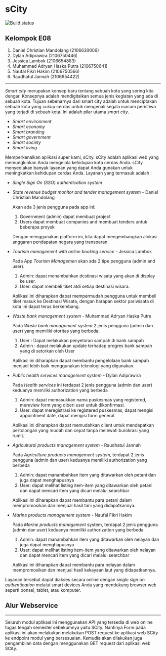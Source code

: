 # sCity

[![Build status](https://build.appcenter.ms/v0.1/apps/5b1b5e25-556f-4681-9a0c-232fc747aaa3/branches/master/badge)](https://appcenter.ms)

## Kelompok E08 
1. Daniel Christian Mandolang (2106630006)
2. Dylan Adiprawira (2106750446)
3. Jessica Lambok (2106654883)
4. Muhammad Adryan Haska Putra (2106750641)
5. Naufal Fikri Hakim (2106750566)
6. Raudhatul Jannah (2106654422)
---

<!-- Aplikasi dapat diakses [disini](https://scity.herokuapp.com/) -->

_Smart city_ merupakan konsep baru tentang sebuah kota yang sering kita dengar. Konsepnya adalah mendigitalkan semua jenis kegiatan yang ada di sebuah kota. Tujuan sebenarnya dari smart city adalah untuk menciptakan sebuah kota yang cukup cerdas untuk mengenali segala macam peristiwa yang terjadi di sebuah kota. Ini adalah pilar utama _smart city_.

- _Smart environment_  
- _Smart economy_
- _Smart branding_
- _Smart government_
- _Smart society_
- _Smart living_

Memperkenalkan aplikasi super kami, sCity. sCity adalah aplikasi web yang memungkinkan Anda mengelola kehidupan kota cerdas Anda. sCity menyediakan banyak layanan yang dapat Anda gunakan untuk meningkatkan kehidupan cerdas Anda. Layanan yang termasuk adalah :

- _Single Sign On (SSO) authentication system_

- _State revenue budget monitor and tender management system_ - Daniel Christian Mandolang
    
    Akan ada 3 jenis pengguna pada app ini:
    1. Government (admin) dapat membuat project
    2. Users dapat membuat companies and membuat tenders untuk beberapa proyek
    
   Dengan menggunakan platform ini, kita dapat mengembangkan alokasi anggaran pendapatan negara yang transparan.

- _Tourism management with online booking service_ - Jessica Lambok
    
    Pada App _Tourism Managemen_ akan ada 2 tipe pengguna (admin and user).
    1. Admin: dapat menambahkan destinasi wisata yang akan di display ke user.
    2. User: dapat membeli tiket atdi setiap destinasi wisara.

   Aplikasi ini diharapkan dapat mempermudah pengguna untuk membeli tiket masuk ke Destinasi Wisata, dengan harapan sektor pariwisata di kota ini dapat terus berkembang.

- _Waste bank management system_ - Muhammad Adryan Haska Putra

    Pada _Waste bank management_ system 2 jenis pengguna (admin dan user) yang memiliki otoritas yang berbeda.
    1. User : Dapat melakukan penyetoran sampah di bank sampah
    2. Admin : dapat melakukan update terhadap progres bank sampah yang di setorkan oleh User
    
    Aplikasi ini diharapkan dapat membantu pengelolaan bank sampah menjadi lebih baik menggunakan teknologi yang digunakan.

- _Public health services management system_ - Dylan Adiprawira

    Pada _Health services_ ini terdapat 2 jenis pengguna (admin dan user) keduanya memiliki authorization yang berbeda
    1. Admin: dapat memasukkan nama puskesmas yang registered, mereview form yang diberi user untuk dikonfirmasi.
    2. User: dapat meregistrasi ke registered puskesmas, dapat mengisi appointment date, dapat mengisi form general.

    Aplikasi ini diharapkan dapat memudahkan client untuk mendapatkan pertolongan yang mudah dan cepat tanpa melewati burokrasi yang rumit.

- _Agricultural products management system_ - Raudhatul Jannah

    Pada _Agriculture products management system_, terdapat 2 jenis pengguna (admin dan user) keduanya memiliki authorization yang berbeda
    1. Admin: dapat manambahkan item yang ditawarkan oleh petani dan juga dapat menghapusnya
    2. User: dapat melihat listing item-item yang ditawarkan oleh petani dan dapat mencari item yang dicari melalui searchbar

    Aplikasi ini diharapkan dapat membantu para petani dalam mempromosikan dan menjual hasil tani yang didapatkannya.

- _Marine products management system_ - Naufal Fikri Hakim

    Pada _Marine products management_ system, terdapat 2 jenis pengguna (admin dan user) keduanya memiliki authorization yang berbeda
    1. Admin: dapat manambahkan item yang ditawarkan oleh nelayan dan juga dapat menghapusnya
    2. User: dapat melihat listing item-item yang ditawarkan oleh nelayan dan dapat mencari item yang dicari melalui searchbar

    Aplikasi ini diharapkan dapat membantu para nelayan dalam mempromosikan dan menjual hasil kekayaan laut yang didapatkannya.

Layanan tersebut dapat diakses secara online dengan _single sign on authentication_ melalui smart devices Anda yang mendukung browser web seperti ponsel, tablet, atau komputer.

## Alur Webservice
---
Seluruh modul aplikasi ini menggunakan API yang tersedia di web online tugas tengah semester sebekumnya yaitu SCity. Nantinya Form pada aplikasi ini akan melakukan melakukan POST request ke aplikasi web SCity ke endpoint modul yang bersesuaian. Kemudia akan dilakukan juga pengambilan data dengan menggunakan GET request dari aplikasi web SCity.
